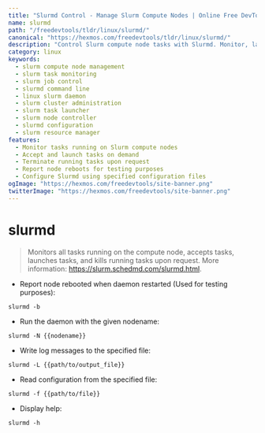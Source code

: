 ```yaml
---
title: "Slurmd Control - Manage Slurm Compute Nodes | Online Free DevTools by Hexmos"
name: slurmd
path: "/freedevtools/tldr/linux/slurmd/"
canonical: "https://hexmos.com/freedevtools/tldr/linux/slurmd/"
description: "Control Slurm compute node tasks with Slurmd. Monitor, launch, and manage tasks on your Slurm cluster. Free online tool, no registration required."
category: linux
keywords:
  - slurm compute node management
  - slurm task monitoring
  - slurm job control
  - slurmd command line
  - linux slurm daemon
  - slurm cluster administration
  - slurm task launcher
  - slurm node controller
  - slurmd configuration
  - slurm resource manager
features:
  - Monitor tasks running on Slurm compute nodes
  - Accept and launch tasks on demand
  - Terminate running tasks upon request
  - Report node reboots for testing purposes
  - Configure Slurmd using specified configuration files
ogImage: "https://hexmos.com/freedevtools/site-banner.png"
twitterImage: "https://hexmos.com/freedevtools/site-banner.png"
---
```


# slurmd

> Monitors all tasks running on the compute node, accepts tasks, launches tasks, and kills running tasks upon request.
> More information: <https://slurm.schedmd.com/slurmd.html>.

- Report node rebooted when daemon restarted (Used for testing purposes):

`slurmd -b`

- Run the daemon with the given nodename:

`slurmd -N {{nodename}}`

- Write log messages to the specified file:

`slurmd -L {{path/to/output_file}}`

- Read configuration from the specified file:

`slurmd -f {{path/to/file}}`

- Display help:

`slurmd -h`
